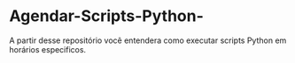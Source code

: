 # Agendar-Scripts-Python-

A partir desse repositório você entendera como executar scripts Python em horários especificos.
